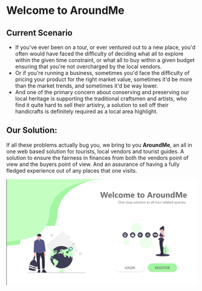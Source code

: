 # Welcome to AroundMe

## Current Scenario

- If you've ever been on a tour, or ever ventured out to a new place, you'd often would have faced the difficulty of deciding what all to explore within the given time constraint, or what all to buy within a given budget ensuring that you're not overcharged by the local vendors.
- Or if you're running a business, sometimes you'd face the difficulty of pricing your product for the right market value, sometimes it'd be more than the market trends, and sometimes it'd be way lower.
- And one of the primary concern about conserving and preserving our local heritage is supporting the traditional craftsmen and artists, who find it quite hard to sell their artistry, a solution to sell off their handicrafts is definitely required as a local area highlight.

## Our Solution: 
If all these problems actually bug you, we bring to you **AroundMe**, an all in one web based solution for tourists, local vendors and tourist guides. A solution to ensure the fairness in finances from both the vendors point of view and the buyers point of view. And an assurance of having a fully fledged experience out of any places that one visits.


![](img/prev.jpg)
